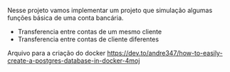 Nesse projeto vamos implementar um projeto que simulação algumas funções básica de uma conta bancária.

- Transferencia entre contas de um mesmo cliente
- Transferencia entre contas de cliente diferentes

Arquivo para a criação do docker
https://dev.to/andre347/how-to-easily-create-a-postgres-database-in-docker-4moj
